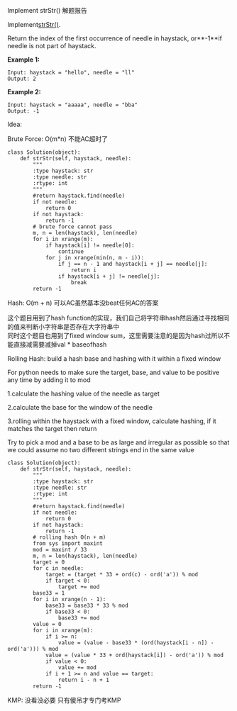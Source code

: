 Implement strStr\(\) 解题报告

Implement[strStr\(\)](http://www.cplusplus.com/reference/cstring/strstr/).

Return the index of the first occurrence of needle in haystack, or**-1**if needle is not part of haystack.

**Example 1:**

```
Input: haystack = "hello", needle = "ll"
Output: 2
```

**Example 2:**

```
Input: haystack = "aaaaa", needle = "bba"
Output: -1
```

Idea:

Brute Force: O\(m\*n\) 不能AC超时了

```
class Solution(object):
    def strStr(self, haystack, needle):
        """
        :type haystack: str
        :type needle: str
        :rtype: int
        """
        #return haystack.find(needle)
        if not needle:
            return 0
        if not haystack:
            return -1
        # brute force cannot pass
        m, n = len(haystack), len(needle)
        for i in xrange(m):
            if haystack[i] != needle[0]:
                continue
            for j in xrange(min(n, m - i)):
                if j == n - 1 and haystack[i + j] == needle[j]:
                    return i
                if haystack[i + j] != needle[j]:
                    break
        return -1
```

Hash: O\(m + n\) 可以AC虽然基本没beat任何AC的答案

这个题目用到了hash function的实现，我们自己将字符串hash然后通过寻找相同的值来判断小字符串是否存在大字符串中  
同时这个题目也用到了fixed window sum，这里需要注意的是因为hash过所以不能直接减需要减掉val \* baseofhash

Rolling Hash: build a hash base and hashing with it within a fixed window

For python needs to make sure the target, base, and value to be positive any time by adding it to mod

1.calculate the hashing value of the needle as target

2.calculate the base for the window of the needle

3.rolling within the haystack with a fixed window, calculate hashing, if it matches the target then return

Try to pick a mod and a base to be as large and irregular as possible so that we could assume no two different strings end in the same value

```
class Solution(object):
    def strStr(self, haystack, needle):
        """
        :type haystack: str
        :type needle: str
        :rtype: int
        """
        #return haystack.find(needle)
        if not needle:
            return 0
        if not haystack:
            return -1
        # rolling hash O(n + m)
        from sys import maxint
        mod = maxint / 33
        m, n = len(haystack), len(needle)
        target = 0
        for c in needle:
            target = (target * 33 + ord(c) - ord('a')) % mod
            if target < 0:
                target += mod
        base33 = 1
        for i in xrange(n - 1):
            base33 = base33 * 33 % mod
            if base33 < 0:
                base33 += mod
        value = 0
        for i in xrange(m):
            if i >= n:
                value = (value - base33 * (ord(haystack[i - n]) - ord('a'))) % mod
            value = (value * 33 + ord(haystack[i]) - ord('a')) % mod
            if value < 0:
                value += mod
            if i + 1 >= n and value == target:
                return i - n + 1
        return -1
```

KMP: 没看没必要 只有傻吊才专门考KMP

